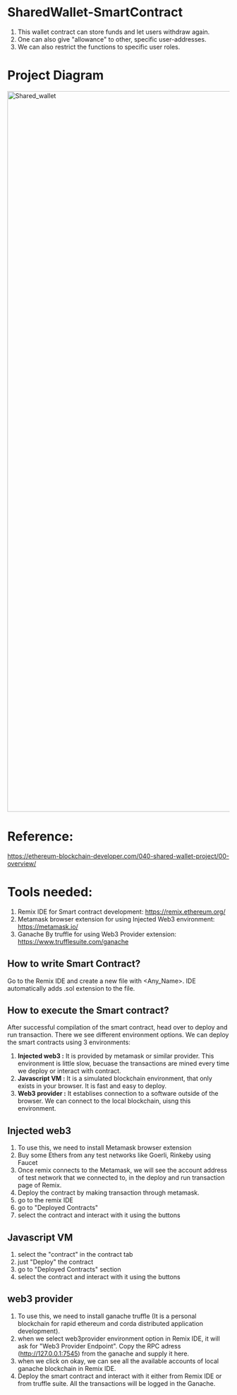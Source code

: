 # SharedWallet-SmartContract
1. This wallet contract can store funds and let users withdraw again.
2. One can also give "allowance" to other, specific user-addresses.
3. We can also restrict the functions to specific user roles.


# Project Diagram

<img width="1634" alt="Shared_wallet" src="https://user-images.githubusercontent.com/10496268/126773705-e53ca5dc-6c4d-45c3-ba0c-19647401c251.png">


# Reference:
https://ethereum-blockchain-developer.com/040-shared-wallet-project/00-overview/

# Tools needed:
1. Remix IDE for Smart contract development: https://remix.ethereum.org/
2. Metamask browser extension for using Injected Web3 environment: https://metamask.io/
3. Ganache By truffle for using Web3 Provider extension: https://www.trufflesuite.com/ganache

## How to write Smart Contract?
Go to the Remix IDE and create a new file with <Any_Name>. IDE automatically adds .sol extension to the file. 

## How to execute the Smart contract?
After successful compilation of the smart contract, head over to deploy and run transaction. There we see different environment options. 
We can deploy the smart contracts using 3 environments:

1. **Injected web3 :** It is provided by metamask or similar provider. This environment is little slow, becuase the transactions are mined every time we deploy or interact with contract.
2. **Javascript VM :** It is a simulated blockchain environment, that only exists in your browser. It is fast and easy to deploy.
3. **Web3 provider :** It establises connection to a software outside of the browser. We can connect to the local blockchain, uisng this environment.

Injected web3
-------------
1. To use this, we need to install Metamask browser extension
2. Buy some Ethers from any test networks like Goerli, Rinkeby using Faucet
3. Once remix connects to the Metamask, we will see the account address of test network that we connected to, in the deploy and run transaction page of Remix.
4. Deploy the contract by making transaction through metamask.
5. go to the remix IDE 
6. go to "Deployed Contracts"
7. select the contract and interact with it using the buttons

Javascript VM 
-------------
1. select the "contract" in the contract tab 
2. just "Deploy" the contract
3. go to "Deployed Contracts" section
4. select the contract and interact with it using the buttons 


web3 provider
-------------
1. To use this, we need to install ganache truffle (It is a personal blockchain for rapid ethereum and corda distributed application development). 
2. when we select web3provider environment option in Remix IDE, it will ask for "Web3 Provider Endpoint". Copy the RPC adress (http://127.0.0.1:7545) from the ganache and supply it here.  
3. when we click on okay, we can see all the available accounts of local ganache blockchain in Remix IDE.
4. Deploy the smart contract and interact with it either from Remix IDE or from truffle suite. All the transactions will be logged in the Ganache.



